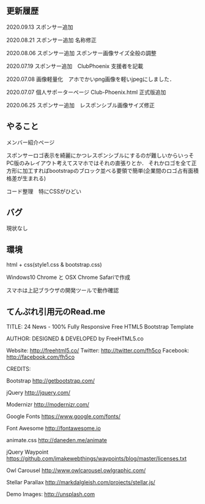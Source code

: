 
## 更新履歴
2020.09.13 スポンサー追加

2020.08.21 スポンサー追加 名称修正

2020.08.06 スポンサー追加 スポンサー画像サイズ全般の調整

2020.07.19 スポンサー追加　ClubPhoenix 支援者を記載

2020.07.08 画像軽量化　アホでかいpng画像を軽いjpegにしました．

2020.07.07 個人サポーターページ Club-Phoenix.html 正式版追加

2020.06.25 スポンサー追加　レスポンシブル画像サイズ修正  

## やること
メンバー紹介ページ

スポンサーロゴ表示を綺麗にかつレスポンシブルにするのが難しいからいっそPC版のみレイアウト考えてスマホではそれの直張りとか．
それかロゴを全て正方形に加工すればbootstrapのブロック並べる要領で簡単(企業間のロゴ占有面積格差が生まれる)

コード整理　特にCSSがひどい

## バグ
現状なし

## 環境
html + css(style1.css & bootstrap.css)

Windows10 Chrome と OSX Chrome Safariで作成

スマホは上記ブラウザの開発ツールで動作確認

## てんぷれ引用元のRead.me

TITLE: 
24 News - 100% Fully Responsive Free HTML5 Bootstrap Template

AUTHOR:
DESIGNED & DEVELOPED by FreeHTML5.co

Website: http://freehtml5.co/
Twitter: http://twitter.com/fh5co
Facebook: http://facebook.com/fh5co

CREDITS:

Bootstrap
http://getbootstrap.com/

jQuery
http://jquery.com/

Modernizr
http://modernizr.com/

Google Fonts
https://www.google.com/fonts/

Font Awesome
http://fontawesome.io

animate.css
http://daneden.me/animate

jQuery Waypoint
https://github.com/imakewebthings/waypoints/blog/master/licenses.txt

Owl Carousel
http://www.owlcarousel.owlgraphic.com/

Stellar Parallax
http://markdalgleish.com/projects/stellar.js/

Demo Images:
http://unsplash.com
